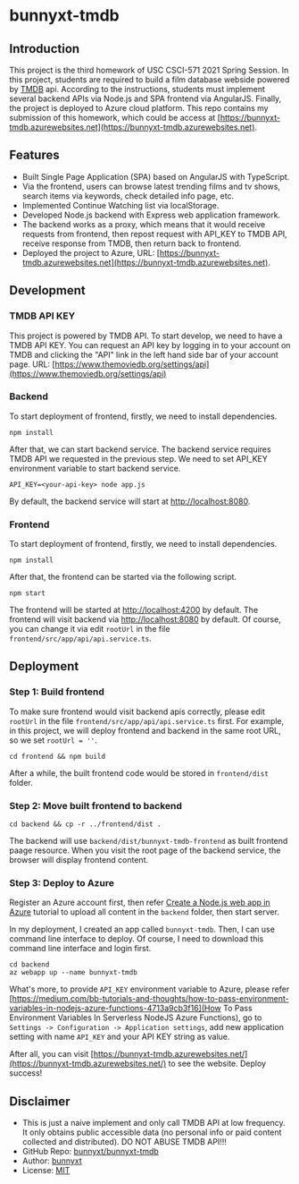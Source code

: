 # bunnyxt-tmdb

## Introduction

This project is the third homework of USC CSCI-571 2021 Spring Session. In this project, students are required to build a film database webside powered by [TMDB](https://www.themoviedb.org/) api. According to the instructions, students must implement several backend APIs via Node.js and SPA frontend via AngularJS. Finally, the project is deployed to Azure cloud platform. This repo contains my submission of this homework, which could be access at [https://bunnyxt-tmdb.azurewebsites.net](https://bunnyxt-tmdb.azurewebsites.net).

## Features

- Built Single Page Application (SPA) based on AngularJS with TypeScript.
- Via the frontend, users can browse latest trending films and tv shows, search items via keywords, check detailed info page, etc.
- Implemented Continue Watching list via localStorage.
- Developed Node.js backend with Express web application framework.
- The backend works as a proxy, which means that it would receive requests from frontend, then repost request with API_KEY to TMDB API, receive response from TMDB, then return back to frontend.
- Deployed the project to Azure, URL: [https://bunnyxt-tmdb.azurewebsites.net](https://bunnyxt-tmdb.azurewebsites.net).

## Development

### TMDB API KEY

This project is powered by TMDB API. To start develop, we need to have a TMDB API KEY. You can request an API key by logging in to your account on TMDB and clicking the "API" link in the left hand side bar of your account page. URL: [https://www.themoviedb.org/settings/api](https://www.themoviedb.org/settings/api)

### Backend

To start deployment of frontend, firstly, we need to install dependencies.

```shell
npm install
```

After that, we can start backend service. The backend service requires TMDB API we requested in the previous step. We need to set API_KEY environment variable to start backend service.

```shell
API_KEY=<your-api-key> node app.js
```

By default, the backend service will start at [http://localhost:8080](http://localhost:8080).

### Frontend

To start deployment of frontend, firstly, we need to install dependencies.

```shell
npm install
```

After that, the frontend can be started via the following script.

```shell
npm start
```

The frontend will be started at [http://localhost:4200](http://localhost:4200) by default. The frontend will visit backend via [http://localhost:8080](http://localhost:8080) by default. Of course, you can change it via edit `rootUrl` in the file `frontend/src/app/api/api.service.ts`.

## Deployment

### Step 1: Build frontend

To make sure frontend would visit backend apis correctly, please edit `rootUrl` in the file `frontend/src/app/api/api.service.ts` first. For example, in this project, we will deploy frontend and backend in the same root URL, so we set `rootUrl = ''`.

```shell
cd frontend && npm build
```

After a while, the built frontend code would be stored in `frontend/dist` folder.

### Step 2: Move built frontend to backend

```shell
cd backend && cp -r ../frontend/dist .
```

The backend will use `backend/dist/bunnyxt-tmdb-frontend` as built frontend paage resource. When you visit the root page of the backend service, the browser will display frontend content.

### Step 3: Deploy to Azure

Register an Azure account first, then refer [Create a Node.js web app in Azure](https://docs.microsoft.com/en-us/azure/app-service/quickstart-nodejs?pivots=development-environment-cli&tabs=linux) tutorial to upload all content in the `backend` folder, then start server.

In my deployment, I created an app called `bunnyxt-tmdb`. Then, I can use command line interface to deploy. Of course, I need to download this command line interface and login first.

```shell
cd backend
az webapp up --name bunnyxt-tmdb
```

What's more, to provide `API_KEY` environment variable to Azure, please refer [https://medium.com/bb-tutorials-and-thoughts/how-to-pass-environment-variables-in-nodejs-azure-functions-4713a9cb3f16](How To Pass Environment Variables In Serverless NodeJS Azure Functions), go to `Settings -> Configuration -> Application settings`, add new application setting with name `API_KEY` and your API KEY string as value.

After all, you can visit [https://bunnyxt-tmdb.azurewebsites.net/](https://bunnyxt-tmdb.azurewebsites.net/) to see the website. Deploy success!

## Disclaimer

- This is just a naive implement and only call TMDB API at low frequency. It only obtains public accessible data (no personal info or paid content collected and distributed). DO NOT ABUSE TMDB API!!! 
- GitHub Repo: [bunnyxt/bunnyxt-tmdb](https://github.com/bunnyxt/bunnyxt-tmdb)
- Author: [bunnyxt](https://github.com/bunnyxt)
- License: [MIT](LICENSE)

